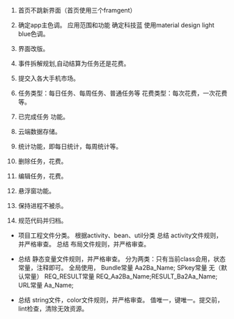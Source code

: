 1. 首页不跳新界面（首页使用三个framgent）

2. 确定app主色调。 应用范围和功能  确定科技蓝 使用material design  light blue色调。
4. 界面改版。
5. 事件拆解规划,自动结算为任务还是花费。
6. 提交入各大手机市场。
7. 任务类型：每日任务、每周任务、普通任务等 花费类型：每次花费，一次花费等。
8. 已完成任务 功能。
9. 云端数据存储。
10. 统计功能，即每日统计，每周统计等。
11. 删除任务，花费。
12. 编辑任务，花费。
13. 悬浮窗功能。
14. 保持进程不被杀。
3. 规范代码并归档。  
* 项目工程文件分类。
根据activity、bean、util分类
总结 activity文件规则，并严格审查。
总结 布局文件规则，并严格审查。
* 总结 静态变量文件规则，并严格审查。
分为两类：只有当前class会用，状态常量，注释即可。
全局使用，
Bundle常量  Aa2Ba_Name;
SPkey常量  无（默认常量）
REQ_RESULT常量  REQ_Aa2Ba_Name;RESULT_Ba2Aa_Name;
URL常量 Aa_Name;

* 总结 string文件，color文件规则，并严格审查。
值唯一，键唯一。提交前，lint检查，清除无效资源。
